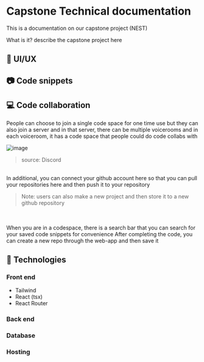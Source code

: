 # Capstone Technical documentation
This is a documentation on our capstone project (NEST) 

What is it?
describe the capstone project here

## 🎨 UI/UX

## 📷 Code snippets

## 💻 Code collaboration
People can choose to join a single code space for one time use but they can also join a server and in that server, there can be multiple voicerooms and in each voiceroom, it has a code space that people could do code collabs with


![image](https://github.com/user-attachments/assets/cb568eb7-c666-4e3e-bcaa-3263cb7312c7)
> source: Discord

<br>
In additional, you can connect your github account here so that you can pull your repositories here and then push it to your repository 

> Note: users can also make a new project and then store it to a new github repository
<br>
<br>
When you are in a codespace, there is a search bar that you can search for your saved code snippets for convenience
After completing the code, you can create a new repo through the web-app and then save it 

## 📱 Technologies
### Front end
- Tailwind
- React (tsx)
- React Router
### Back end
### Database
### Hosting 

